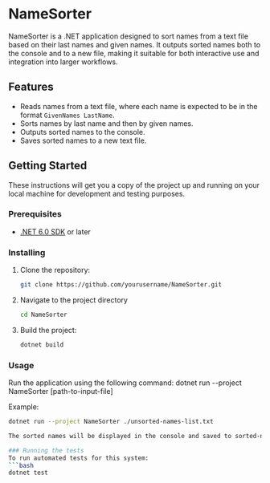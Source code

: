 # NameSorter

NameSorter is a .NET application designed to sort names from a text file based on their last names and given names. It outputs sorted names both to the console and to a new file, making it suitable for both interactive use and integration into larger workflows.

## Features

- Reads names from a text file, where each name is expected to be in the format `GivenNames LastName`.
- Sorts names by last name and then by given names.
- Outputs sorted names to the console.
- Saves sorted names to a new text file.

## Getting Started

These instructions will get you a copy of the project up and running on your local machine for development and testing purposes.

### Prerequisites

- [.NET 6.0 SDK](https://dotnet.microsoft.com/download/dotnet/6.0) or later

### Installing

1. Clone the repository:
   ```bash
   git clone https://github.com/yourusername/NameSorter.git
2. Navigate to the project directory
   ```bash
   cd NameSorter
3. Build the project:
   ```bash
   dotnet build

### Usage
Run the application using the following command:
dotnet run --project NameSorter [path-to-input-file]

Example:
```bash
dotnet run --project NameSorter ./unsorted-names-list.txt

The sorted names will be displayed in the console and saved to sorted-names-list.txt in the same directory as the input file.

### Running the tests
To run automated tests for this system:
```bash
dotnet test

